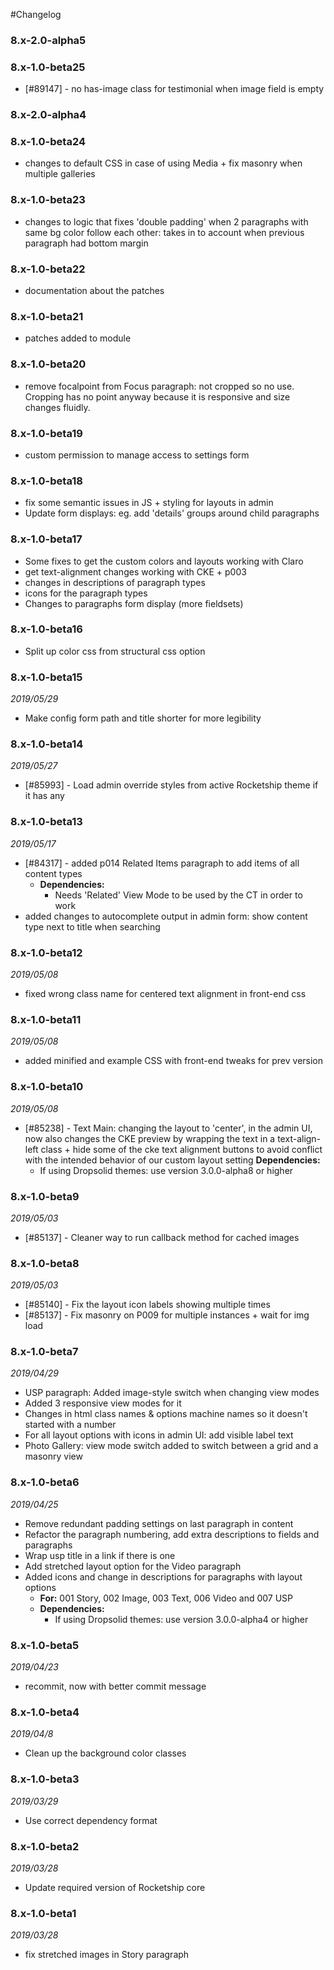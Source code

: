 #Changelog

### 8.x-2.0-alpha5
### 8.x-1.0-beta25
- [#89147] - no has-image class for testimonial when image field is empty

### 8.x-2.0-alpha4
### 8.x-1.0-beta24

- changes to default CSS in case of using Media + fix masonry when multiple galleries

### 8.x-1.0-beta23

- changes to logic that fixes 'double padding' when 2 paragraphs with same bg color follow each other: takes in to account when previous paragraph had bottom margin 

### 8.x-1.0-beta22

- documentation about the patches

### 8.x-1.0-beta21

- patches added to module

### 8.x-1.0-beta20

- remove focalpoint from Focus paragraph: not cropped so no use. Cropping has no point anyway because it is responsive and size changes fluidly.

### 8.x-1.0-beta19

- custom permission to manage access to settings form

### 8.x-1.0-beta18

- fix some semantic issues in JS + styling for layouts in admin
- Update form displays: eg. add 'details' groups around child paragraphs

### 8.x-1.0-beta17

- Some fixes to get the custom colors and layouts working with Claro
- get text-alignment changes working with CKE + p003
- changes in descriptions of paragraph types
- icons for the paragraph types
- Changes to paragraphs form display (more fieldsets)

### 8.x-1.0-beta16

- Split up color css from structural css option

### 8.x-1.0-beta15

_2019/05/29_

- Make config form path and title shorter for more legibility

### 8.x-1.0-beta14

_2019/05/27_

- [#85993] - Load admin override styles from active Rocketship theme if it has any

### 8.x-1.0-beta13

_2019/05/17_

- [#84317] - added p014 Related Items paragraph to add items of all content types
  - **Dependencies:**
    - Needs 'Related' View Mode to be used by the CT in order to work
- added changes to autocomplete output in admin form: show content type next to title when searching

### 8.x-1.0-beta12

_2019/05/08_

- fixed wrong class name for centered text alignment in front-end css

### 8.x-1.0-beta11

_2019/05/08_

- added minified and example CSS with front-end tweaks for prev version

### 8.x-1.0-beta10

_2019/05/08_

- [#85238] - Text Main: changing the layout to 'center', in the admin UI, now also changes the CKE preview by wrapping the text in a text-align-left class + hide some of the cke text alignment buttons to avoid conflict with the intended behavior of our custom layout setting
  **Dependencies:**
  - If using Dropsolid themes: use version 3.0.0-alpha8 or higher

### 8.x-1.0-beta9

_2019/05/03_

- [#85137] - Cleaner way to run callback method for cached images

### 8.x-1.0-beta8

_2019/05/03_

- [#85140] - Fix the layout icon labels showing multiple times
- [#85137] - Fix masonry on P009 for multiple instances + wait for img load

### 8.x-1.0-beta7

_2019/04/29_

- USP paragraph: Added image-style switch when changing view modes
- Added 3 responsive view modes for it
- Changes in html class names & options machine names so it doesn't started with a number
- For all layout options with icons in admin UI: add visible label text
- Photo Gallery: view mode switch added to switch between a grid and a masonry view

### 8.x-1.0-beta6

_2019/04/25_

- Remove redundant padding settings on last paragraph in content
- Refactor the paragraph numbering, add extra descriptions to fields and paragraphs
- Wrap usp title in a link if there is one
- Add stretched layout option for the Video paragraph
- Added icons and change in descriptions for paragraphs with layout options
  - **For:** 001 Story, 002 Image, 003 Text, 006 Video and 007 USP
  - **Dependencies:**
    - If using Dropsolid themes: use version 3.0.0-alpha4 or higher

### 8.x-1.0-beta5

_2019/04/23_

- recommit, now with better commit message

### 8.x-1.0-beta4

_2019/04/8_

- Clean up the background color classes

### 8.x-1.0-beta3

_2019/03/29_

- Use correct dependency format

### 8.x-1.0-beta2

_2019/03/28_

- Update required version of Rocketship core

### 8.x-1.0-beta1

_2019/03/28_

- fix stretched images in Story paragraph
